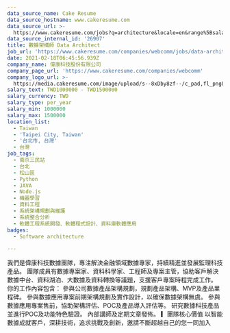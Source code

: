 ```yaml
---
data_source_name: Cake Resume
data_source_hostname: www.cakeresume.com
data_source_url: >-
  https://www.cakeresume.com/jobs?q=architecture&locale=en&range%5Bsalary_range%5D%5Bmin%5D=1000000&page=4
data_source_internal_id: '26907'
title: 數據架構師 Data Architect
job_url: 'https://www.cakeresume.com/companies/webcomm/jobs/data-architect-f0ccbd'
date: 2021-02-18T06:45:56.939Z
company_name: 偉康科技股份有限公司
company_page_url: 'https://www.cakeresume.com/companies/webcomm'
company_logo_url: >-
  https://media.cakeresume.com/image/upload/s--8xDby8zf--/c_pad,fl_png8,h_200,w_200/v1675925269/ricc0dcb0e0birfv8mzs.png
salary_text: TWD1000000 - TWD1500000
salary_currency: TWD
salary_type: per_year
salary_min: 1000000
salary_max: 1500000
location_list:
  - Taiwan
  - 'Taipei City, Taiwan'
  - '台北市, 台灣'
  - 台灣
job_tags:
  - 南京三民站
  - 台北
  - 松山區
  - Python
  - JAVA
  - Node.js
  - 機器學習
  - 資料工程
  - 系統架構規劃與維護
  - 系統整合分析
  - 軟體工程系統開發、軟體程式設計、資料庫軟體應用
badges:
  - Software architecture

---
```


我們是偉康科技數據團隊，專注解決金融領域數據專家，持續精進並發展監理科技產品。 團隊成員有數據專案家、資料科學家、工程師及專案主管，協助客戶解決數據中台、資料湖泊、大數據及資料轉換等議題，支援客戶專案時程完成工作。 你的工作內容包含： 參與公司數據產品架構規劃，規劃產品架構、MVP及產品里程碑。 參與數據應用專案前期架構規劃及實作設計，以確保數據架構無虞。 參與數據應用專案售前，協助架構評估、POC及產品導入評估等。 研究數據科技產品並進行POC及功能特色驗證。 內部講師及定期文章發佈。 ▎團隊核心價值 以智能數據成就客戶，深耕技術，追求挑戰及創新，邀請不斷超越自己的您一同加入
